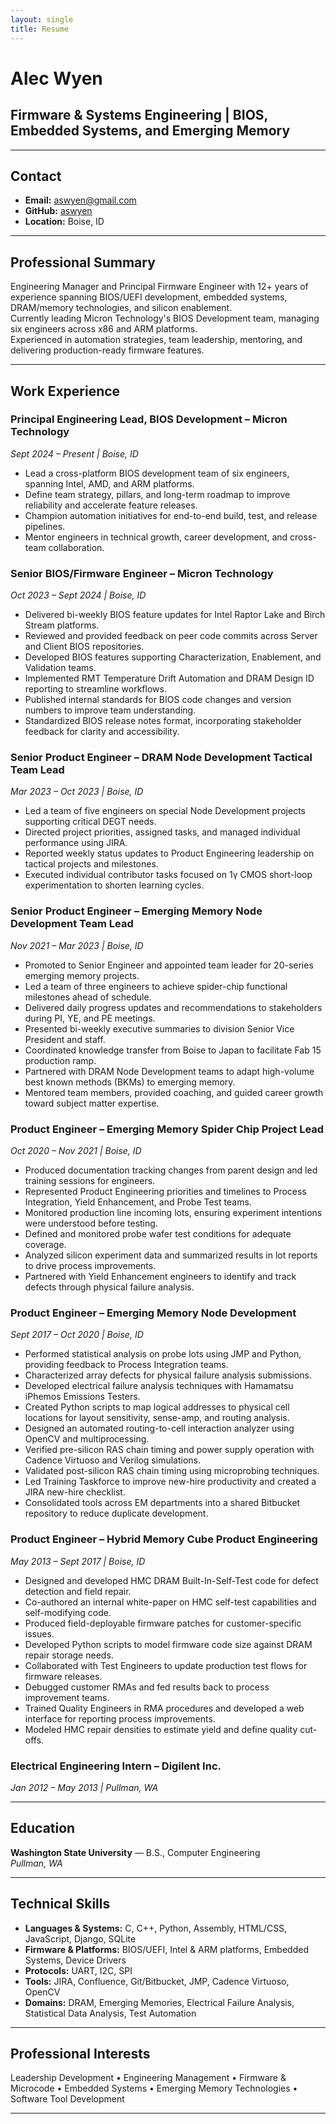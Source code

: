 ```yaml
---
layout: single
title: Resume
---
```

# Alec Wyen
## Firmware & Systems Engineering | BIOS, Embedded Systems, and Emerging Memory

---

## Contact

- **Email:** [aswyen@gmail.com](mailto:aswyen@gmail.com)
- **GitHub:** [aswyen](https://github.com/aswyen)
- **Location:** Boise, ID

---

## Professional Summary

Engineering Manager and Principal Firmware Engineer with 12+ years of experience spanning BIOS/UEFI development, embedded systems, DRAM/memory technologies, and silicon enablement.  
Currently leading Micron Technology's BIOS Development team, managing six engineers across x86 and ARM platforms.  
Experienced in automation strategies, team leadership, mentoring, and delivering production-ready firmware features.

---

## Work Experience

### Principal Engineering Lead, BIOS Development – Micron Technology  
*Sept 2024 – Present | Boise, ID*
- Lead a cross-platform BIOS development team of six engineers, spanning Intel, AMD, and ARM platforms.
- Define team strategy, pillars, and long-term roadmap to improve reliability and accelerate feature releases.
- Champion automation initiatives for end-to-end build, test, and release pipelines.
- Mentor engineers in technical growth, career development, and cross-team collaboration.

### Senior BIOS/Firmware Engineer – Micron Technology  
*Oct 2023 – Sept 2024 | Boise, ID*
- Delivered bi-weekly BIOS feature updates for Intel Raptor Lake and Birch Stream platforms.
- Reviewed and provided feedback on peer code commits across Server and Client BIOS repositories.
- Developed BIOS features supporting Characterization, Enablement, and Validation teams.
- Implemented RMT Temperature Drift Automation and DRAM Design ID reporting to streamline workflows.
- Published internal standards for BIOS code changes and version numbers to improve team understanding.
- Standardized BIOS release notes format, incorporating stakeholder feedback for clarity and accessibility.

### Senior Product Engineer – DRAM Node Development Tactical Team Lead  
*Mar 2023 – Oct 2023 | Boise, ID*
- Led a team of five engineers on special Node Development projects supporting critical DEGT needs.
- Directed project priorities, assigned tasks, and managed individual performance using JIRA.
- Reported weekly status updates to Product Engineering leadership on tactical projects and milestones.
- Executed individual contributor tasks focused on 1γ CMOS short-loop experimentation to shorten learning cycles.

### Senior Product Engineer – Emerging Memory Node Development Team Lead  
*Nov 2021 – Mar 2023 | Boise, ID*
- Promoted to Senior Engineer and appointed team leader for 20-series emerging memory projects.
- Led a team of three engineers to achieve spider-chip functional milestones ahead of schedule.
- Delivered daily progress updates and recommendations to stakeholders during PI, YE, and PE meetings.
- Presented bi-weekly executive summaries to division Senior Vice President and staff.
- Coordinated knowledge transfer from Boise to Japan to facilitate Fab 15 production ramp.
- Partnered with DRAM Node Development teams to adapt high-volume best known methods (BKMs) to emerging memory.
- Mentored team members, provided coaching, and guided career growth toward subject matter expertise.

### Product Engineer – Emerging Memory Spider Chip Project Lead  
*Oct 2020 – Nov 2021 | Boise, ID*
- Produced documentation tracking changes from parent design and led training sessions for engineers.
- Represented Product Engineering priorities and timelines to Process Integration, Yield Enhancement, and Probe Test teams.
- Monitored production line incoming lots, ensuring experiment intentions were understood before testing.
- Defined and monitored probe wafer test conditions for adequate coverage.
- Analyzed silicon experiment data and summarized results in lot reports to drive process improvements.
- Partnered with Yield Enhancement engineers to identify and track defects through physical failure analysis.

### Product Engineer – Emerging Memory Node Development  
*Sept 2017 – Oct 2020 | Boise, ID*
- Performed statistical analysis on probe lots using JMP and Python, providing feedback to Process Integration teams.
- Characterized array defects for physical failure analysis submissions.
- Developed electrical failure analysis techniques with Hamamatsu iPhemos Emissions Testers.
- Created Python scripts to map logical addresses to physical cell locations for layout sensitivity, sense-amp, and routing analysis.
- Designed an automated routing-to-cell interaction analyzer using OpenCV and multiprocessing.
- Verified pre-silicon RAS chain timing and power supply operation with Cadence Virtuoso and Verilog simulations.
- Validated post-silicon RAS chain timing using microprobing techniques.
- Led Training Taskforce to improve new-hire productivity and created a JIRA new-hire checklist.
- Consolidated tools across EM departments into a shared Bitbucket repository to reduce duplicate development.

### Product Engineer – Hybrid Memory Cube Product Engineering  
*May 2013 – Sept 2017 | Boise, ID*
- Designed and developed HMC DRAM Built-In-Self-Test code for defect detection and field repair.
- Co-authored an internal white-paper on HMC self-test capabilities and self-modifying code.
- Produced field-deployable firmware patches for customer-specific issues.
- Developed Python scripts to model firmware code size against DRAM repair storage needs.
- Collaborated with Test Engineers to update production test flows for firmware releases.
- Debugged customer RMAs and fed results back to process improvement teams.
- Trained Quality Engineers in RMA procedures and developed a web interface for reporting process improvements.
- Modeled HMC repair densities to estimate yield and define quality cut-offs.

### Electrical Engineering Intern – Digilent Inc.  
*Jan 2012 – May 2013 | Pullman, WA*

---

## Education

**Washington State University** — B.S., Computer Engineering  
*Pullman, WA*

---

## Technical Skills

- **Languages & Systems:** C, C++, Python, Assembly, HTML/CSS, JavaScript, Django, SQLite
- **Firmware & Platforms:** BIOS/UEFI, Intel & ARM platforms, Embedded Systems, Device Drivers
- **Protocols:** UART, I2C, SPI
- **Tools:** JIRA, Confluence, Git/Bitbucket, JMP, Cadence Virtuoso, OpenCV
- **Domains:** DRAM, Emerging Memories, Electrical Failure Analysis, Statistical Data Analysis, Test Automation

---

## Professional Interests

Leadership Development • Engineering Management • Firmware & Microcode • Embedded Systems • Emerging Memory Technologies • Software Tool Development

---
